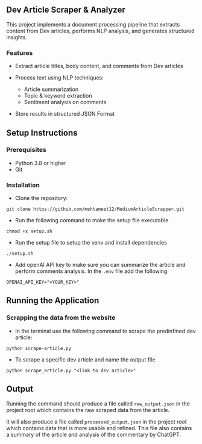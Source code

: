 ## Dev Article Scraper & Analyzer

This project implements a document processing pipeline that extracts content from Dev articles, performs NLP analysis, and generates structured insights.

### Features

- Extract article titles, body content, and comments from Dev articles
- Process text using NLP techniques:

  - Article summarization
  - Topic & keyword extraction
  - Sentiment analysis on comments

- Store results in structured JSON Format

## Setup Instructions

### Prerequisites

- Python 3.8 or higher
- Git

### Installation

- Clone the repository:

```
git clone https://github.com/mehtameet12/MediumArticleScrapper.git
```

- Run the following command to make the setup file executable

```
chmod +x setup.sh
```

- Run the setup file to setup the venv and install dependencies

```
./setup.sh
```

- Add openAI API key to make sure you can summarize the article and perform comments analysis. In the `.env` file add the following

```
OPENAI_API_KEY="<YOUR_KEY>"
```

## Running the Application

### Scrapping the data from the website

- In the terminal use the following command to scrape the predinfined dev article:

```
python scrape-article.py
```

- To scrape a specific dev article and name the output file

```
python scrape_article.py "<link to dev article>"
```

## Output

Running the command should produce a file called `raw_output.json` in the project root which contains the raw scraped data from the article.

It will also produce a file called `processed_output.json` in the project root which contains data that is more usable and refined. This file also contains a summary of the article and analysis of the commentary by ChatGPT.
